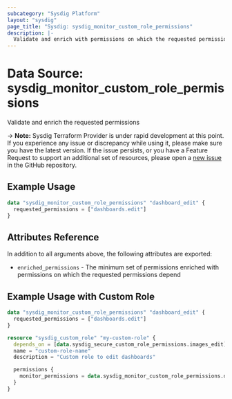 ```yaml
---
subcategory: "Sysdig Platform"
layout: "sysdig"
page_title: "Sysdig: sysdig_monitor_custom_role_permissions"
description: |-
  Validate and enrich with permissions on which the requested permissions depend
---
```


# Data Source: sysdig_monitor_custom_role_permissions

Validate and enrich the requested permissions


-> **Note:** Sysdig Terraform Provider is under rapid development at this point. If you experience any issue or discrepancy while using it, please make sure you have the latest version. If the issue persists, or you have a Feature Request to support an additional set of resources, please open a [new issue](https://github.com/sysdiglabs/terraform-provider-sysdig/issues/new) in the GitHub repository.

## Example Usage

```terraform
data "sysdig_monitor_custom_role_permissions" "dashboard_edit" {
  requested_permissions = ["dashboards.edit"]
}
```

## Attributes Reference

In addition to all arguments above, the following attributes are exported:

* `enriched_permissions` - The minimum set of permissions enriched with permissions on which the requested permissions depend


## Example Usage with Custom Role

```terraform
data "sysdig_monitor_custom_role_permissions" "dashboard_edit" {
  requested_permissions = ["dashboards.edit"]
}

resource "sysdig_custom_role" "my-custom-role" {
  depends_on = [data.sysdig_secure_custom_role_permissions.images_edit]
  name = "custom-role-name"
  description = "Custom role to edit dashboards"

  permissions {
    monitor_permissions = data.sysdig_monitor_custom_role_permissions.dashboard_edit.enriched_permissions
  }
}
```
